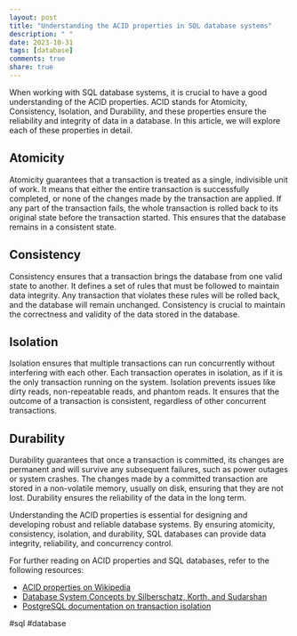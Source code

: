 ```yaml
---
layout: post
title: "Understanding the ACID properties in SQL database systems"
description: " "
date: 2023-10-31
tags: [database]
comments: true
share: true
---
```


When working with SQL database systems, it is crucial to have a good understanding of the ACID properties. ACID stands for Atomicity, Consistency, Isolation, and Durability, and these properties ensure the reliability and integrity of data in a database. In this article, we will explore each of these properties in detail.

## Atomicity

Atomicity guarantees that a transaction is treated as a single, indivisible unit of work. It means that either the entire transaction is successfully completed, or none of the changes made by the transaction are applied. If any part of the transaction fails, the whole transaction is rolled back to its original state before the transaction started. This ensures that the database remains in a consistent state.

## Consistency

Consistency ensures that a transaction brings the database from one valid state to another. It defines a set of rules that must be followed to maintain data integrity. Any transaction that violates these rules will be rolled back, and the database will remain unchanged. Consistency is crucial to maintain the correctness and validity of the data stored in the database.

## Isolation

Isolation ensures that multiple transactions can run concurrently without interfering with each other. Each transaction operates in isolation, as if it is the only transaction running on the system. Isolation prevents issues like dirty reads, non-repeatable reads, and phantom reads. It ensures that the outcome of a transaction is consistent, regardless of other concurrent transactions.

## Durability

Durability guarantees that once a transaction is committed, its changes are permanent and will survive any subsequent failures, such as power outages or system crashes. The changes made by a committed transaction are stored in a non-volatile memory, usually on disk, ensuring that they are not lost. Durability ensures the reliability of the data in the long term.

Understanding the ACID properties is essential for designing and developing robust and reliable database systems. By ensuring atomicity, consistency, isolation, and durability, SQL databases can provide data integrity, reliability, and concurrency control.

For further reading on ACID properties and SQL databases, refer to the following resources:

- [ACID properties on Wikipedia](https://en.wikipedia.org/wiki/ACID)
- [Database System Concepts by Silberschatz, Korth, and Sudarshan](https://www.db-book.com/db7/index.html)
- [PostgreSQL documentation on transaction isolation](https://www.postgresql.org/docs/current/transaction-iso.html)

#sql #database